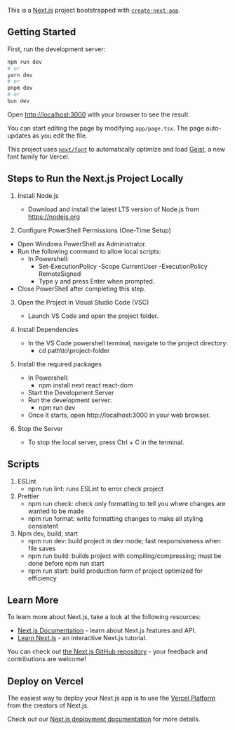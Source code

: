 This is a [Next.js](https://nextjs.org) project bootstrapped with [`create-next-app`](https://nextjs.org/docs/app/api-reference/cli/create-next-app).

## Getting Started

First, run the development server:

```bash
npm run dev
# or
yarn dev
# or
pnpm dev
# or
bun dev
```

Open [http://localhost:3000](http://localhost:3000) with your browser to see the result.

You can start editing the page by modifying `app/page.tsx`. The page auto-updates as you edit the file.

This project uses [`next/font`](https://nextjs.org/docs/app/building-your-application/optimizing/fonts) to automatically optimize and load [Geist](https://vercel.com/font), a new font family for Vercel.

## Steps to Run the Next.js Project Locally

1. Install Node.js
   - Download and install the latest LTS version of Node.js from https://nodejs.org

2. Configure PowerShell Permissions (One-Time Setup)

- Open Windows PowerShell as Administrator.
- Run the following command to allow local scripts:
  - In Powershell:
    - Set-ExecutionPolicy -Scope CurrentUser -ExecutionPolicy RemoteSigned
    - Type y and press Enter when prompted.
- Close PowerShell after completing this step.

3. Open the Project in Visual Studio Code (VSC)
   - Launch VS Code and open the project folder.

4. Install Dependencies
   - In the VS Code powershell terminal, navigate to the project directory:
     - cd path\to\project-folder

5. Install the required packages
   - In Powershell:
     - npm install next react react-dom
   - Start the Development Server
   - Run the development server:
     - npm run dev
   - Once it starts, open http://localhost:3000 in your web browser.

6. Stop the Server
   - To stop the local server, press Ctrl + C in the terminal.

## Scripts

1. ESLint
   - npm run lint: runs ESLint to error check project
2. Prettier
   - npm run check: check only formatting to tell you where changes are wanted to be made
   - npm run format: write formatting changes to make all styling consistent
3. Npm dev, build, start
   - npm run dev: build project in dev mode; fast responsiveness when file saves
   - npm run build: builds project with compiling/compressing; must be done before npm run start
   - npm run start: build production form of project optimized for efficiency

## Learn More

To learn more about Next.js, take a look at the following resources:

- [Next.js Documentation](https://nextjs.org/docs) - learn about Next.js features and API.
- [Learn Next.js](https://nextjs.org/learn) - an interactive Next.js tutorial.

You can check out [the Next.js GitHub repository](https://github.com/vercel/next.js) - your feedback and contributions are welcome!

## Deploy on Vercel

The easiest way to deploy your Next.js app is to use the [Vercel Platform](https://vercel.com/new?utm_medium=default-template&filter=next.js&utm_source=create-next-app&utm_campaign=create-next-app-readme) from the creators of Next.js.

Check out our [Next.js deployment documentation](https://nextjs.org/docs/app/building-your-application/deploying) for more details.
